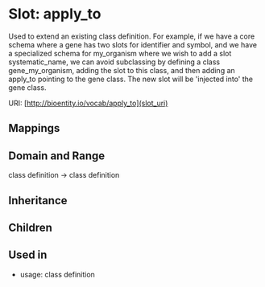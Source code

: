# Slot: apply_to


Used to extend an existing class definition. For example, if we have a core schema where a gene has two slots for identifier and symbol, and we have a specialized schema for my_organism where we wish to add a slot systematic_name, we can avoid subclassing by defining a class gene_my_organism, adding the slot to this class, and then adding an apply_to pointing to the gene class. The new slot will be 'injected into' the gene class.

URI: [http://bioentity.io/vocab/apply_to](slot_uri)
## Mappings

## Domain and Range

class definition -> class definition
## Inheritance

## Children

## Used in

 *  usage: class definition
